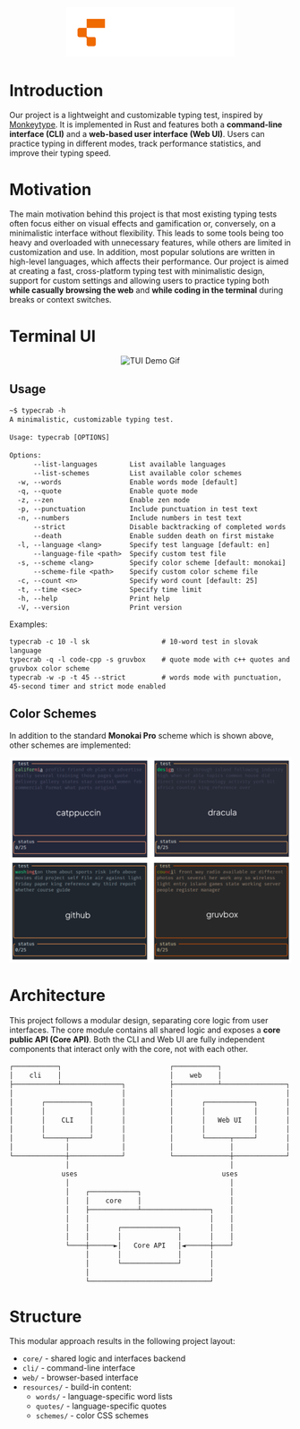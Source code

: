 <p align="center">
  <img src="resources/images/logos/horizontal-white-color.png" alt="Logo" width="300">
</p>

# Introduction  

Our project is a lightweight and customizable typing test, inspired by [Monkeytype](https://monkeytype.com/). It is implemented in Rust and features both a **command-line interface (CLI)** and a **web-based user interface (Web UI)**. Users can practice typing in different modes, track performance statistics, and improve their typing speed.

# Motivation 

The main motivation behind this project is that most existing typing tests often focus either on visual effects and gamification or, conversely, on a minimalistic interface without flexibility. This leads to some tools being too heavy and overloaded with unnecessary features, while others are limited in customization and use. In addition, most popular solutions are written in high-level languages, which affects their performance. Our project is aimed at creating a fast, cross-platform typing test with minimalistic design, support for custom settings and allowing users to practice typing both **while casually browsing the web** and **while coding in the terminal** during breaks or context switches.

# Terminal UI

<p align="center">
  <img src="resources/images/docs/tui.gif" alt="TUI Demo Gif" width="600">
</p>

## Usage

```
~$ typecrab -h
A minimalistic, customizable typing test.

Usage: typecrab [OPTIONS]

Options:
      --list-languages        List available languages
      --list-schemes          List available color schemes
  -w, --words                 Enable words mode [default]
  -q, --quote                 Enable quote mode
  -z, --zen                   Enable zen mode
  -p, --punctuation           Include punctuation in test text
  -n, --numbers               Include numbers in test text
      --strict                Disable backtracking of completed words
      --death                 Enable sudden death on first mistake
  -l, --language <lang>       Specify test language [default: en]
      --language-file <path>  Specify custom test file
  -s, --scheme <lang>         Specify color scheme [default: monokai]
      --scheme-file <path>    Specify custom color scheme file
  -c, --count <n>             Specify word count [default: 25]
  -t, --time <sec>            Specify time limit
  -h, --help                  Print help
  -V, --version               Print version
```

Examples:

```
typecrab -c 10 -l sk                  # 10-word test in slovak language
typecrab -q -l code-cpp -s gruvbox    # quote mode with c++ quotes and gruvbox color scheme
typecrab -w -p -t 45 --strict         # words mode with punctuation, 45-second timer and strict mode enabled
```

## Color Schemes

In addition to the standard **Monokai Pro** scheme which is shown above, other schemes are implemented:

<p align="center">
  <img src="resources/images/docs/schemes.png" alt="Different Color Schemes" width="800">
</p>

# Architecture

This project follows a modular design, separating core logic from user interfaces. The core module contains all shared logic and exposes a **core public API (Core API)**. Both the CLI and Web UI are fully independent components that interact only with the core, not with each other.

```
┌───────────┐                           ┌───────────┐                                                     
│    cli    │                           │    web    │                                                     
├───────────┴───────────────┐           ├───────────┴────────────────┐                                    
│                           │           │                            │                                    
│       ┌───────────┐       │           │       ┌────────────┐       │                                    
│       │           │       │           │       │            │       │                                    
│       │    CLI    │       │           │       │   Web UI   │       │                                    
│       │           │       │           │       │            │       │                                    
│       └─────┬─────┘       │           │       └──────┬─────┘       │                                    
│             │             │           │              │             │                                    
└─────────────┼─────────────┘           └──────────────┼─────────────┘                                    
              │                                        │                                                  
             uses                                    uses                                                 
              │                                        │                                                  
              │    ┌────────────┐                      │                                                  
              │    │    core    │                      │                                                  
              │    ├────────────┴─────────────────┐    │                                                  
              │    │                              │    │                                                  
              │    │       ┌──────────────┐       │    │                                                  
              │    │       │              │       │    │                                                  
              └────┼──────►│   Core API   │◄──────┼────┘                                                  
                   │       │              │       │                                                       
                   │       └──────────────┘       │                                                       
                   │                              │                                                       
                   └──────────────────────────────┘                                                       
```

# Structure

This modular approach results in the following project layout:

- `core/` - shared logic and interfaces backend
- `cli/` - command-line interface
- `web/` - browser-based interface
- `resources/` - build-in content:
    - `words/` - language-specific word lists
    - `quotes/` - language-specific quotes
    - `schemes/` - color CSS schemes